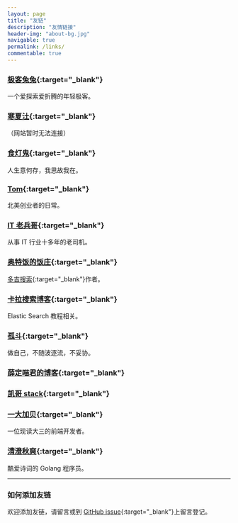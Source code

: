 ```yaml
---
layout: page
title: "友链"
description: "友情链接"
header-img: "about-bg.jpg"
navigable: true
permalink: /links/
commentable: true
---
```



### [极客兔兔](https://geektutu.com/){:target="_blank"}

一个爱探索爱折腾的年轻极客。

### [寒夏汢](https://hanxiatu.com/){:target="_blank"}

（网站暂时无法连接）

### [食灯鬼](https://shidenggui.com/){:target="_blank"}

人生意何存，我思故我在。

### [Tom](https://ie9.org/){:target="_blank"}

北美创业者的日常。

### [IT 老兵哥](http://www.itlaobingge.com/){:target="_blank"}

从事 IT 行业十多年的老司机。

### [奥特饭的饭庄](https://fanfan.im/){:target="_blank"}

[多吉搜索](https://www.dogedoge.com/){:target="_blank"}作者。

### [卡拉搜索博客](https://kalasearch.cn/blog/){:target="_blank"}

Elastic Search 教程相关。

### [孤斗](http://d-d.design/){:target="_blank"} 

做自己，不随波逐流，不妥协。

### [薛定喵君的博客](http://xuedingmiao.com){:target="_blank"}

### [凯哥 stack](https://kaige86.com/){:target="_blank"}

### [一大加贝](https://blog.yidajiabei.xyz/){:target="_blank"}

一位现读大三的前端开发者。

### [清澄秋爽](https://dashen.tech/){:target="_blank"}

酷爱诗词的 Golang 程序员。

*********************************************

### 如何添加友链

欢迎添加友链，请留言或到 [GitHub issue](https://github.com/hutusi/hutusi.github.com/issues/4){:target="_blank"}上留言登记。

